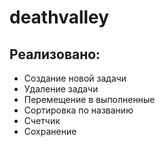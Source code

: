 # deathvalley

Реализовано:
-
* Создание новой задачи
* Удаление задачи
* Перемещение в выполненные 
* Сортировка по названию
* Счетчик
* Сохранение
